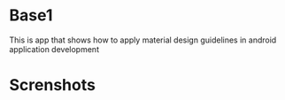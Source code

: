 # Base1
This is app that shows how to apply material design guidelines in android application development

# Screnshots

